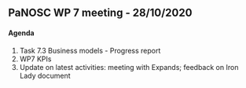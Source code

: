 ## PaNOSC WP 7 meeting - 28/10/2020

#### Agenda

1. Task 7.3 Business models - Progress report
2. WP7 KPIs 
3. Update on latest activities: meeting with Expands; feedback on Iron Lady document
